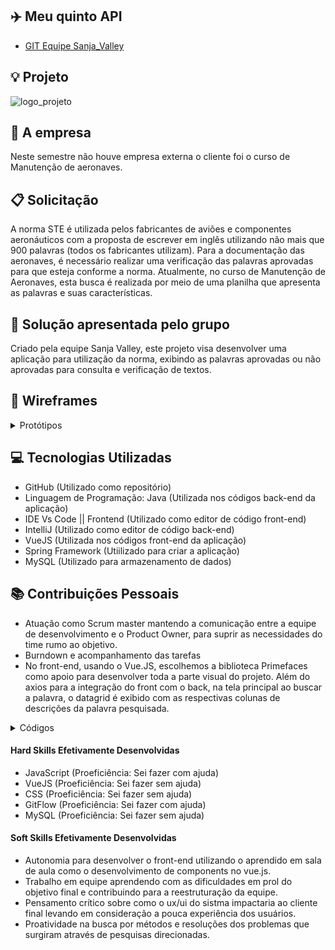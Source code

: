 ## :airplane: Meu quinto API  
* [GIT Equipe Sanja_Valley](https://github.com/EquipeFatec) 

## :bulb: Projeto 
![logo_projeto](https://github.com/alexiakarine/Portifolios-projetos-fatec/blob/master/Icons/icon_5.png)


## :briefcase: A empresa
Neste semestre não houve empresa externa o cliente foi o curso de Manutenção de aeronaves.

## :clipboard: Solicitação 
A norma STE é utilizada pelos fabricantes de aviões e componentes aeronáuticos com a proposta de escrever em inglês utilizando não mais que 900 palavras (todos os fabricantes utilizam). Para a documentação das aeronaves, é necessário realizar uma verificação das palavras aprovadas para que esteja conforme a norma. Atualmente, no curso de Manutenção de Aeronaves, esta busca é realizada por meio de uma planilha que apresenta as palavras e suas características.


## :pushpin: Solução apresentada pelo grupo
Criado pela equipe Sanja Valley, este projeto visa desenvolver uma aplicação para utilização da norma, exibindo as palavras aprovadas ou não aprovadas para consulta e verificação de textos.


## :art: Wireframes
<details>
<summary>Protótipos</summary>

 Tela principal <br>
![tela_principal](https://github.com/alexiakarine/Portifolios-projetos-fatec/blob/master/Icons/tela1.png)

Tela de verificação de texto<br>
![tela_verificacao_Text](https://github.com/alexiakarine/Portifolios-projetos-fatec/blob/master/Icons/tela2.png)

Tela upload de arquivo <br>
![upload_de_arquivo ](https://github.com/alexiakarine/Portifolios-projetos-fatec/blob/master/Icons/tela3.png)

Tela de configuração<br>
![tela_configuracao](https://github.com/alexiakarine/Portifolios-projetos-fatec/blob/master/Icons/tela5.png)

</details>

## :computer: Tecnologias Utilizadas
- GitHub (Utilizado como repositório)
- Linguagem de Programação: Java (Utilizada nos códigos back-end da aplicação)
- IDE Vs Code || Frontend (Utilizado como editor de código front-end)
- IntelliJ (Utilizado como editor de código back-end)
- VueJS (Utilizada nos códigos front-end da aplicação)
- Spring Framework (Utiilizado para criar a aplicação)
- MySQL (Utilizado para armazenamento de dados)

## :books: Contribuições Pessoais
* Atuação como  Scrum master mantendo a comunicação entre a equipe de desenvolvimento e o Product Owner, para suprir as necessidades do time rumo ao objetivo.
* Burndown e acompanhamento das tarefas
* No front-end, usando o Vue.JS, escolhemos a biblioteca Primefaces como apoio para desenvolver toda a parte visual do projeto. Além do axios para a integração do front com o back, na tela principal ao buscar a palavra, o datagrid é exibido com as respectivas colunas de descrições da palavra pesquisada.

<details>
<summary>Códigos</summary>
Código da conulta de textos<br>

Abaixo temos a declaração dos modais utilizados, sendo o displayModalBusca o modal exibido ao buscar uma palavra e o displayModalTexto o modal exibido ao consultar um texto.
<br>
![consultarTextos](https://github.com/alexiakarine/Portifolios-projetos-fatec/blob/master/Icons/consultarTexto1.PNG) 
 
<br>Aqui podemos ver a chamada do modal exibido através dos botões Buscar(icon = "pi pi-search") e Conultar texto.<br>
<br>
![consultarTexto](https://github.com/alexiakarine/Portifolios-projetos-fatec/blob/master/Icons/consultaTexto.PNG)

<br> Neste caso optamos por exibir os dados organizados nas colunas pelo dialog como mostrado abaixo.
![colunas](https://github.com/alexiakarine/Portifolios-projetos-fatec/blob/master/Icons/buscarTexto.PNG)
 
 <br> Utilizamos o axios para se comunicar com o back e trazer as informações necessárias para a exibição.
![colunas](https://github.com/alexiakarine/Portifolios-projetos-fatec/blob/master/Icons/metodoBuscaa.PNG)
</details>

#### Hard Skills Efetivamente Desenvolvidas
* JavaScript (Proeficiência: Sei fazer com ajuda)
* VueJS (Proeficiência: Sei fazer sem ajuda)
* CSS (Proeficiência: Sei fazer sem ajuda)
* GitFlow (Proeficiência: Sei fazer com ajuda)
* MySQL (Proeficiência: Sei fazer sem ajuda)

#### Soft Skills Efetivamente Desenvolvidas
* Autonomia para desenvolver o front-end utilizando o aprendido em sala de aula como o desenvolvimento de components no vue.js.
* Trabalho em equipe aprendendo com as dificuldades em prol do objetivo final e contribuindo para a reestruturação da equipe.
* Pensamento crítico sobre como o ux/ui do sistma impactaria ao cliente final levando em consideração a pouca experiência dos usuários.
* Proatividade na busca por métodos e resoluções dos problemas que surgiram através de pesquisas direcionadas.
